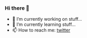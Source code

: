### Hi there 👋

- 🔭 I’m currently working on stuff...
- 🌱 I’m currently learning stuff...
- 📫 How to reach me: [twitter](https://twitter.com/nffdiogosilva)
